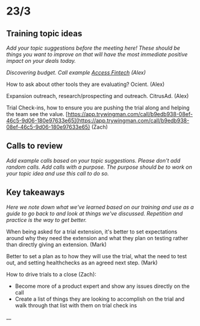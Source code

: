 # 23/3

## Training topic ideas&#x20;

_Add your topic suggestions before the meeting here! These should be things you want to improve on that will have the most immediate positive impact on your deals today._

_Discovering budget. Call example_ [_Access Fintech_](https://app.trywingman.com/guest/sharedCall/b69cdd5a-80a7-4b91-9486-cbc6bd008429) _(Alex)_

How to ask about other tools they are evaluating? Ocient. (Alex)

Expansion outreach, research/prospecting and outreach. CitrusAd. (Alex)

Trial Check-ins, how to ensure you are pushing the trial along and helping the team see the value. [https://app.trywingman.com/call/b9edb938-08ef-46c5-9d06-180e97633e65](https://app.trywingman.com/call/b9edb938-08ef-46c5-9d06-180e97633e65) (Zach)

## Calls to review

_Add example calls based on your topic suggestions. Please don't add random calls. Add calls with a purpose. The purpose should be to work on your topic idea and use this call to do so._

## Key takeaways

_Here we note down what we've learned based on our training and use as a guide to go back to and look at things we've discussed. Repetition and practice is the way to get better._

When being asked for a trial extension, it's better to set expectations around why they need the extension and what they plan on testing rather than directly giving an extension. (Mark)

Better to set a plan as to how they will use the trial, what the need to test out, and setting healthchecks as an agreed next step. (Mark)

How to drive trials to a close (Zach):



* Become more of a product expert and show any issues directly on the call
* Create a list of things they are looking to accomplish on the trial and walk through that list with them on trial check ins

__
